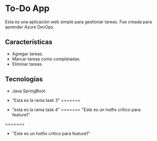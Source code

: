 # To-Do App

Esta es una aplicación web simple para gestionar tareas. Fue creada para aprender Azure DevOps.

## Características
- Agregar tareas.
- Marcar tareas como completadas.
- Eliminar tareas.

## Tecnologías
- Java SpringBoot

- "Esta es la rama task 3"
=======
- "esta es la rama task 4"
=======
"Este es un hotfix crítico para feature1"

=======
- "Este es un hotfix crítico para feature1"

